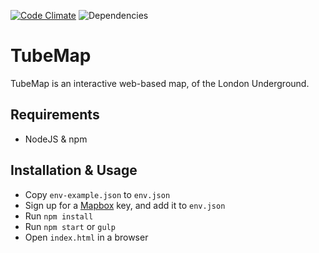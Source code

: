 [![Code Climate](https://codeclimate.com/github/elliotleelewis/TubeMap/badges/gpa.svg)](https://codeclimate.com/github/elliotleelewis/TubeMap)
![Dependencies](https://david-dm.org/elliotleelewis/TubeMap.svg)

# TubeMap

TubeMap is an interactive web-based map, of the London Underground.

## Requirements

* NodeJS & npm

## Installation & Usage

* Copy `env-example.json` to `env.json`
* Sign up for a [Mapbox](https://www.mapbox.com/) key,  and add it to `env.json`
* Run `npm install`
* Run `npm start` or `gulp`
* Open `index.html` in a browser